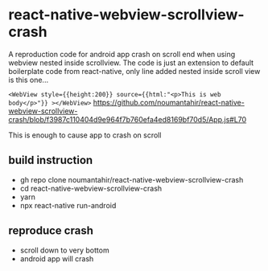 # react-native-webview-scrollview-crash
A reproduction code for android app crash on scroll end when using webview nested inside scrollview.
The code is just an extension to default boilerplate code from react-native, only line added nested inside
scroll view is this one...

`<WebView style={{height:200}} source={{html:"<p>This is web body</p>"}} ></WebView>`
https://github.com/noumantahir/react-native-webview-scrollview-crash/blob/f3987c110404d9e964f7b760efa4ed8169bf70d5/App.js#L70

This is enough to cause app to crash on scroll

## build instruction
- gh repo clone noumantahir/react-native-webview-scrollview-crash
- cd react-native-webview-scrollview-crash
- yarn
- npx react-native run-android

## reproduce crash
- scroll down to very bottom
- android app will crash
